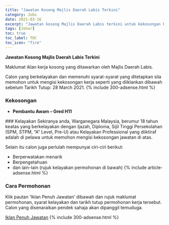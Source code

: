 ```yaml
---
title: "Jawatan Kosong Majlis Daerah Labis Terkini" 
category: Jobs 
date: 2021-03-16 
excerpt: "Jawatan kosong Majlis Daerah Labis terkini untuk kekosongan Pembantu Awam – Gred H11" 
tags: [Johor] 
toc: true 
toc_label: TOC 
toc_icon: "fire" 
--- 
```


**Jawatan Kosong Majlis Daerah Labis Terkini**

Maklumat iklan kerja kosong yang ditawarkan oleh Majlis Daerah Labis. 

Calon yang berkelayakan dan memenuhi syarat-syarat yang ditetapkan sila memohon untuk mengisi kekosongan kerja seperti yang diiklankan dibawah sebelum Tarikh Tutup: 28 March 2021. 
{% include 300-adsense.html %} 
### Kekosongan 
<ul>
<li>
<p><strong>Pembantu Awam &#8211; Gred H11</strong></p>
</li>
</ul> 
### Kelayakan 
Sekiranya anda, Warganegara Malaysia, berumur 18 tahun keatas yang berkelayakan dengan Ijazah, Diploma, Sijil Tinggi Persekolahan (SPM, STPM, “A” Level, Pre-U) atau Kelayakan Professional yang diiktiraf adalah di pelawa untuk memohon mengisi kekosongan jawatan di atas.

Selain itu calon juga perlulah mempunyai ciri-ciri berikut:
- Berperwatakan menarik
- Berpengetahuan
- dan lain-lain (rujuk kelayakan permohonan di bawah) 
{% include article-adsense.html %} 
### Cara Permohonan 
Klik pautan 'Iklan Penuh Jawatan' dibawah dan rujuk maklumat permohonan, syarat kelayakan dan tarikh tutup permohonan kerja tersebut.
Calon yang disenaraikan pendek sahaja akan dipanggil temuduga.

<a href="https://www.mdlabis.gov.my/sites/default/files/pembantu_awam_h11.pdf" class="btn btn--info" target="_blank" rel="nofollow noopenner">Iklan Penuh Jawatan</a> 
{% include 300-adsense.html %} 